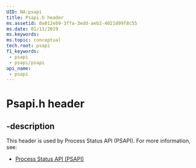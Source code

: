 ```yaml
---
UID: NA:psapi
title: Psapi.h header
ms.assetid: 0a012eb9-3ffa-3edd-aeb2-4021d99f8c55
ms.date: 01/11/2019
ms.keywords: 
ms.topic: conceptual
tech.root: psapi
f1_keywords:
 - psapi
 - psapi/psapi
api_name:
 - psapi
---
```


# Psapi.h header


## -description

This header is used by Process Status API (PSAPI). For more information, see:

- [Process Status API (PSAPI)](../_psapi/index.md)

